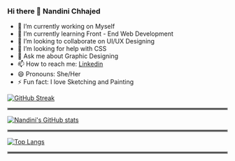 ### Hi there 👋 Nandini Chhajed
- 🔭 I’m currently working on Myself
- 🌱 I’m currently learning Front - End Web Development
- 👯 I’m looking to collaborate on UI/UX Designing 
- 🤔 I’m looking for help with CSS
- 💬 Ask me about Graphic Designing
- 📫 How to reach me: [Linkedin](https://www.linkedin.com/in/nandini-chhajed/)
- 😄 Pronouns: She/Her
- ⚡ Fun fact: I love Sketching and Painting

[![GitHub Streak](http://github-readme-streak-stats.herokuapp.com?user=nandinichhajed&theme=dark&hide_border=true)](https://git.io/streak-stats)

<hr style="border:2px solid gray"> </hr>

[![Nandini's GitHub stats](https://github-readme-stats.vercel.app/api?username=nandinichhajed&theme=dark&hide_border=true)](https://github.com/nandinichhajed/github-readme-stats)

<hr style="border:2px solid gray"> </hr>

[![Top Langs](https://github-readme-stats.vercel.app/api/top-langs/?username=nandinichhajed&theme=dark&hide_border=true)](https://github.com/nandinichhajed/github-readme-stats)

<hr style="border:2px solid gray"> </hr>

<!--START_SECTION:activity-->
